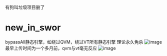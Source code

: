 有狗叫垃圾项目删了


# new_in_swor
bypassAll静态引擎，如绕过QVM，绕过VT所有静态引擎   理论永久免杀
![image](https://github.com/snnxyss/new_in_swor/assets/96976810/8dfba83a-38ed-4ffd-9fa9-13387dacdb12)
最早上传时间为一个多月前，qvm与vt毫无反应
![image](https://github.com/snnxyss/new_in_swor/assets/96976810/1c3a356b-532b-40d7-886d-7e0e4678fd91)


